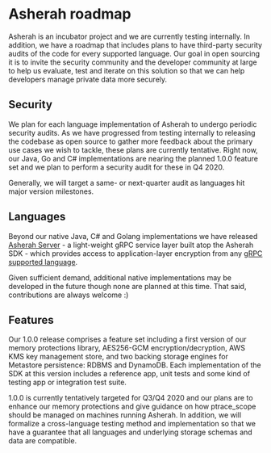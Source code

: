 # Asherah roadmap

Asherah is an incubator project and we are currently testing internally. In addition, we have a
roadmap that includes plans to have third-party security audits of the code for every supported
language. Our goal in open sourcing it is to invite the security community and the developer
community at large to help us evaluate, test and iterate on this solution so that we can help
developers manage private data more securely.

## Security

We plan for each language implementation of Asherah to undergo periodic security audits. As we
have progressed from testing internally to releasing the codebase as open source to gather more
feedback about the primary use cases we wish to tackle, these plans are currently tentative.
Right now, our Java, Go and C# implementations are nearing the planned 1.0.0 feature set and we plan to
perform a security audit for these in Q4 2020.

Generally, we will target a same- or next-quarter audit as languages hit major version milestones.


## Languages

Beyond our native Java, C# and Golang implementations we have released [Asherah Server](/server) - a light-weight gRPC service layer built atop the Asherah SDK - which provides access to application-layer encryption from any [gRPC supported language](https://grpc.io/docs/languages/).

Given sufficient demand, additional native implementations may be developed in the future though none are planned at this time.  That said, contributions are always welcome :)


## Features

Our 1.0.0 release comprises a feature set including a first version of our memory protections library, AES256-GCM
encryption/decryption, AWS KMS key management store, and two backing storage engines for Metastore persistence: RDBMS
and DynamoDB. Each implementation of the SDK at this version includes a reference app, unit tests and some kind of
testing app or integration test suite.

1.0.0 is currently tentatively targeted for Q3/Q4 2020 and our plans are to enhance our memory
protections and give guidance on how ptrace_scope should be managed on machines running Asherah. In addition,
we will formalize a cross-language testing method and implementation so that we have a guarantee that all
languages and underlying storage schemas and data are compatible.
